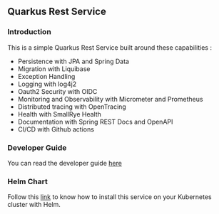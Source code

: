 ## Quarkus Rest Service

### Introduction 

This is a simple Quarkus Rest Service built around these capabilities :

- Persistence with JPA and Spring Data
- Migration with Liquibase
- Exception Handling
- Logging with log4j2
- Oauth2 Security with OIDC
- Monitoring and Observability with Micrometer and Prometheus
- Distributed tracing with OpenTracing
- Health with SmallRye Health
- Documentation with Spring REST Docs and OpenAPI 
- CI/CD with Github actions

### Developer Guide

You can read the developer guide [here](https://quarkus-documentation.netlify.app/) 

### Helm Chart 

Follow this [link](https://artifacthub.io/packages/helm/quarkus-rest/quarkus-rest) to know how 
to install this service on your Kubernetes cluster with Helm.